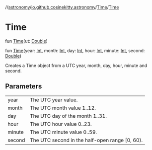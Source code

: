 //[astronomy](../../../index.md)/[io.github.cosinekitty.astronomy](../index.md)/[Time](index.md)/[Time](-time.md)

# Time

fun [Time](-time.md)(ut: [Double](https://kotlinlang.org/api/latest/jvm/stdlib/kotlin-stdlib/kotlin/-double/index.html))

fun [Time](-time.md)(year: [Int](https://kotlinlang.org/api/latest/jvm/stdlib/kotlin-stdlib/kotlin/-int/index.html), month: [Int](https://kotlinlang.org/api/latest/jvm/stdlib/kotlin-stdlib/kotlin/-int/index.html), day: [Int](https://kotlinlang.org/api/latest/jvm/stdlib/kotlin-stdlib/kotlin/-int/index.html), hour: [Int](https://kotlinlang.org/api/latest/jvm/stdlib/kotlin-stdlib/kotlin/-int/index.html), minute: [Int](https://kotlinlang.org/api/latest/jvm/stdlib/kotlin-stdlib/kotlin/-int/index.html), second: [Double](https://kotlinlang.org/api/latest/jvm/stdlib/kotlin-stdlib/kotlin/-double/index.html))

Creates a Time object from a UTC year, month, day, hour, minute and second.

## Parameters

| | |
|---|---|
| year | The UTC year value. |
| month | The UTC month value 1..12. |
| day | The UTC day of the month 1..31. |
| hour | The UTC hour value 0..23. |
| minute | The UTC minute value 0..59. |
| second | The UTC second in the half-open range [0, 60). |
